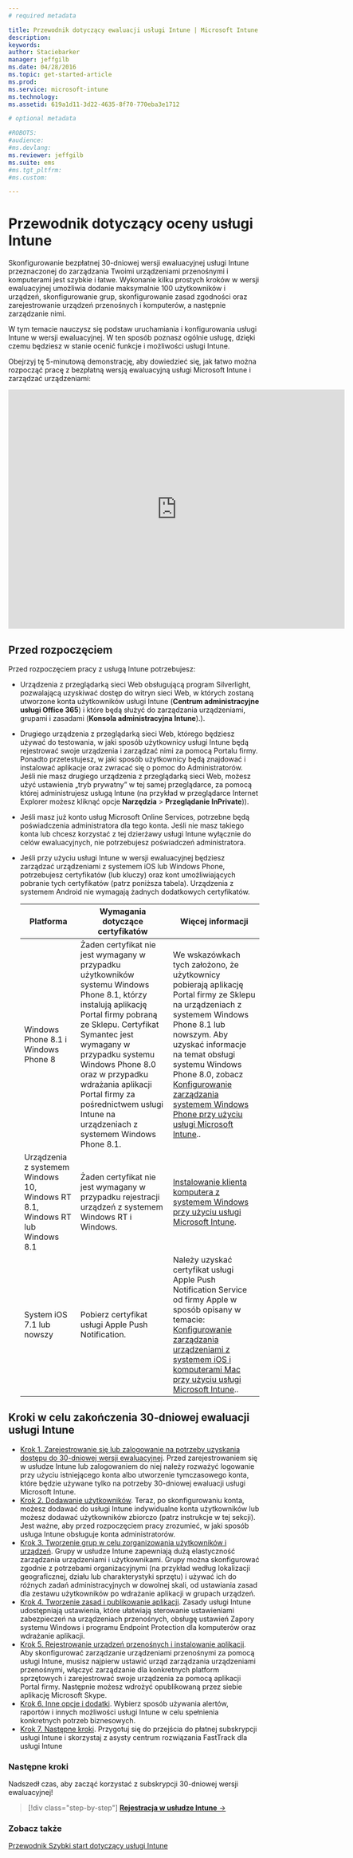 ```yaml
---
# required metadata

title: Przewodnik dotyczący ewaluacji usługi Intune | Microsoft Intune
description:
keywords:
author: Staciebarker
manager: jeffgilb
ms.date: 04/28/2016
ms.topic: get-started-article
ms.prod:
ms.service: microsoft-intune
ms.technology:
ms.assetid: 619a1d11-3d22-4635-8f70-770eba3e1712

# optional metadata

#ROBOTS:
#audience:
#ms.devlang:
ms.reviewer: jeffgilb
ms.suite: ems
#ms.tgt_pltfrm:
#ms.custom:

---
```


# Przewodnik dotyczący oceny usługi Intune
Skonfigurowanie bezpłatnej 30-dniowej wersji ewaluacyjnej usługi Intune przeznaczonej do zarządzania Twoimi urządzeniami przenośnymi i komputerami jest szybkie i łatwe. Wykonanie kilku prostych kroków w wersji ewaluacyjnej umożliwia dodanie maksymalnie 100 użytkowników i urządzeń, skonfigurowanie grup, skonfigurowanie zasad zgodności oraz zarejestrowanie urządzeń przenośnych i komputerów, a następnie zarządzanie nimi.

W tym temacie nauczysz się podstaw uruchamiania i konfigurowania usługi Intune w wersji ewaluacyjnej. W ten sposób poznasz ogólnie usługę, dzięki czemu będziesz w stanie ocenić funkcje i możliwości usługi Intune.

Obejrzyj tę 5-minutową demonstrację, aby dowiedzieć się, jak łatwo można rozpocząć pracę z bezpłatną wersją ewaluacyjną usługi Microsoft Intune i zarządzać urządzeniami:

<iframe width="675" height="480" src="https://www.youtube.com/embed/ltcZvm4VOFU" frameborder="0" allowfullscreen></iframe>

## Przed rozpoczęciem
Przed rozpoczęciem pracy z usługą Intune potrzebujesz:

-   Urządzenia z przeglądarką sieci Web obsługującą program Silverlight, pozwalającą uzyskiwać dostęp do witryn sieci Web, w których zostaną utworzone konta użytkowników usługi Intune (**Centrum administracyjne usługi Office 365**) i które będą służyć do zarządzania urządzeniami, grupami i zasadami (**Konsola administracyjna Intune**).).

-   Drugiego urządzenia z przeglądarką sieci Web, którego będziesz używać do testowania, w jaki sposób użytkownicy usługi Intune będą rejestrować swoje urządzenia i zarządzać nimi za pomocą Portalu firmy. Ponadto przetestujesz, w jaki sposób użytkownicy będą znajdować i instalować aplikacje oraz zwracać się o pomoc do Administratorów. Jeśli nie masz drugiego urządzenia z przeglądarką sieci Web, możesz użyć ustawienia „tryb prywatny” w tej samej przeglądarce, za pomocą której administrujesz usługą Intune (na przykład w przeglądarce Internet Explorer możesz kliknąć opcje **Narzędzia** &gt; **Przeglądanie InPrivate**)).

-   Jeśli masz już konto usług Microsoft Online Services, potrzebne będą poświadczenia administratora dla tego konta. Jeśli nie masz takiego konta lub chcesz korzystać z tej dzierżawy usługi Intune wyłącznie do celów ewaluacyjnych, nie potrzebujesz poświadczeń administratora.

-   Jeśli przy użyciu usługi Intune w wersji ewaluacyjnej będziesz zarządzać urządzeniami z systemem iOS lub Windows Phone, potrzebujesz certyfikatów (lub kluczy) oraz kont umożliwiających pobranie tych certyfikatów (patrz poniższa tabela). Urządzenia z systemem Android nie wymagają żadnych dodatkowych certyfikatów.

    |Platforma|Wymagania dotyczące certyfikatów|Więcej informacji|
    |------------|----------------------------|--------------------|
    |Windows Phone 8.1 i Windows Phone 8 |Żaden certyfikat nie jest wymagany w przypadku użytkowników systemu Windows Phone 8.1, którzy instalują aplikację Portal firmy pobraną ze Sklepu. Certyfikat Symantec jest wymagany w przypadku systemu Windows Phone 8.0 oraz w przypadku wdrażania aplikacji Portal firmy za pośrednictwem usługi Intune na urządzeniach z systemem Windows Phone 8.1.|We wskazówkach tych założono, że użytkownicy pobierają aplikację Portal firmy ze Sklepu na urządzeniach z systemem Windows Phone 8.1 lub nowszym. Aby uzyskać informacje na temat obsługi systemu Windows Phone 8.0, zobacz [Konfigurowanie zarządzania systemem Windows Phone przy użyciu usługi Microsoft Intune](/Intune/DeployUse/set-up-windows-phone-management-with-microsoft-intune)..|
    |Urządzenia z systemem Windows 10, Windows RT 8.1, Windows RT lub Windows 8.1|Żaden certyfikat nie jest wymagany w przypadku rejestracji urządzeń z systemem Windows RT i Windows.|[Instalowanie klienta komputera z systemem Windows przy użyciu usługi Microsoft Intune](/Intune/DeployUse/install-the-windows-pc-client-with-microsoft-intune).|
    |System iOS 7.1 lub nowszy|Pobierz certyfikat usługi Apple Push Notification.|Należy uzyskać certyfikat usługi Apple Push Notification Service od firmy Apple w sposób opisany w temacie: [Konfigurowanie zarządzania urządzeniami z systemem iOS i komputerami Mac przy użyciu usługi Microsoft Intune](/Intune/DeployUse/set-up-ios-and-mac-management-with-microsoft-intune)..|

## Kroki w celu zakończenia 30-dniowej ewaluacji usługi Intune
- [Krok 1. Zarejestrowanie się lub zalogowanie na potrzeby uzyskania dostępu do 30-dniowej wersji ewaluacyjnej](get-started-with-a-30-day-trial-of-microsoft-intune-step-1.md). Przed zarejestrowaniem się w usłudze Intune lub zalogowaniem do niej należy rozważyć logowanie przy użyciu istniejącego konta albo utworzenie tymczasowego konta, które będzie używane tylko na potrzeby 30-dniowej ewaluacji usługi Microsoft Intune.
- [Krok 2. Dodawanie użytkowników](get-started-with-a-30-day-trial-of-microsoft-intune-step-2.md). Teraz, po skonfigurowaniu konta, możesz dodawać do usługi Intune indywidualne konta użytkowników lub możesz dodawać użytkowników zbiorczo (patrz instrukcje w tej sekcji). Jest ważne, aby przed rozpoczęciem pracy zrozumieć, w jaki sposób usługa Intune obsługuje konta administratorów.
- [Krok 3. Tworzenie grup w celu zorganizowania użytkowników i urządzeń](get-started-with-a-30-day-trial-of-microsoft-intune-step-3.md). Grupy w usłudze Intune zapewniają dużą elastyczność zarządzania urządzeniami i użytkownikami. Grupy można skonfigurować zgodnie z potrzebami organizacyjnymi (na przykład według lokalizacji geograficznej, działu lub charakterystyki sprzętu) i używać ich do różnych zadań administracyjnych w dowolnej skali, od ustawiania zasad dla zestawu użytkowników po wdrażanie aplikacji w grupach urządzeń.
- [Krok 4. Tworzenie zasad i publikowanie aplikacji](get-started-with-a-30-day-trial-of-microsoft-intune-step-4.md). Zasady usługi Intune udostępniają ustawienia, które ułatwiają sterowanie ustawieniami zabezpieczeń na urządzeniach przenośnych, obsługę ustawień Zapory systemu Windows i programu Endpoint Protection dla komputerów oraz wdrażanie aplikacji.
- [Krok 5. Rejestrowanie urządzeń przenośnych i instalowanie aplikacji](get-started-with-a-30-day-trial-of-microsoft-intune-step-5.md). Aby skonfigurować zarządzanie urządzeniami przenośnymi za pomocą usługi Intune, musisz najpierw ustawić urząd zarządzania urządzeniami przenośnymi, włączyć zarządzanie dla konkretnych platform sprzętowych i zarejestrować swoje urządzenia za pomocą aplikacji Portal firmy. Następnie możesz wdrożyć opublikowaną przez siebie aplikację Microsoft Skype.
- [Krok 6. Inne opcje i dodatki](get-started-with-a-30-day-trial-of-microsoft-intune-step-6.md). Wybierz sposób używania alertów, raportów i innych możliwości usługi Intune w celu spełnienia konkretnych potrzeb biznesowych.
- [Krok 7. Następne kroki](get-started-with-a-30-day-trial-of-microsoft-intune-step-7.md). Przygotuj się do przejścia do płatnej subskrypcji usługi Intune i skorzystaj z asysty centrum rozwiązania FastTrack dla usługi Intune


### Następne kroki
Nadszedł czas, aby zacząć korzystać z subskrypcji 30-dniowej wersji ewaluacyjnej!

>[!div class="step-by-step"]
[**Rejestracja w usłudze Intune** &rarr;](.\get-started-with-a-30-day-trial-of-microsoft-intune-step-1.md)

### Zobacz także
[Przewodnik Szybki start dotyczący usługi Intune](/intune/get-started/start-with-a-paid-subscription-to-microsoft-intune)


<!--HONumber=May16_HO1-->


